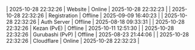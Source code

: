 | 2025-10-28 22:32:26 | Website | Online | 2025-10-28 22:32:23 |
| 2025-10-28 22:32:26 | Registration | Offline | 2025-09-09 16:40:23 |
| 2025-10-28 22:32:26 | Auth Server | Offline | 2025-08-18 09:33:31 |
| 2025-10-28 22:32:26 | Kezan (PvE) | Offline | 2025-10-11 12:51:30 |
| 2025-10-28 22:32:26 | Gurubashi (PvP) | Offline | 2025-08-23 21:44:06 |
| 2025-10-28 22:32:26 | Cloudflare | Online | 2025-10-28 22:32:23 |
